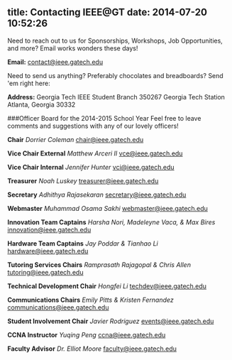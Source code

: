 title: Contacting IEEE@GT
date: 2014-07-20 10:52:26
---

Need to reach out to us for Sponsorships, Workshops, Job Opportunities, and more? Email works wonders these days!

__Email:__ <contact@ieee.gatech.edu>


Need to send us anything? Preferably chocolates and breadboards? Send 'em right here:

__Address:__
Georgia Tech IEEE Student Branch
350267 Georgia Tech Station
Atlanta, Georgia 30332


###Officer Board for the 2014-2015 School Year
Feel free to leave comments and suggestions with any of our lovely officers!

__Chair__
_Dorrier Coleman_
<chair@ieee.gatech.edu>

__Vice Chair External__
_Matthew Arceri II_
<vce@ieee.gatech.edu>

__Vice Chair Internal__
_Jennifer Hunter_
<vci@ieee.gatech.edu>

__Treasurer__
_Noah Luskey_
<treasurer@ieee.gatech.edu>

__Secretary__
_Adhithya Rajasekaran_
<secretary@ieee.gatech.edu>

__Webmaster__
_Muhammad Osama Sakhi_
<webmaster@ieee.gatech.edu>

__Innovation Team Captains__
_Harsha Nori, Madeleyne Vaca, & Max Bires_
<innovation@ieee.gatech.edu>

__Hardware Team Captains__
_Jay Poddar & Tianhao Li_
<hardware@ieee.gatech.edu>

__Tutoring Services Chairs__
_Ramprasath Rajagopal & Chris Allen_
<tutoring@ieee.gatech.edu>

__Technical Development Chair__
_Hongfei Li_
<techdev@ieee.gatech.edu>

__Communications Chairs__
_Emily Pitts & Kristen Fernandez_
<communications@ieee.gatech.edu>

__Student Involvement Chair__
_Javier Rodriguez_
<events@ieee.gatech.edu>

__CCNA Instructor__
_Yuqing Peng_
<ccna@ieee.gatech.edu>

__Faculty Advisor__
_Dr. Elliot Moore_
<faculty@ieee.gatech.edu>
